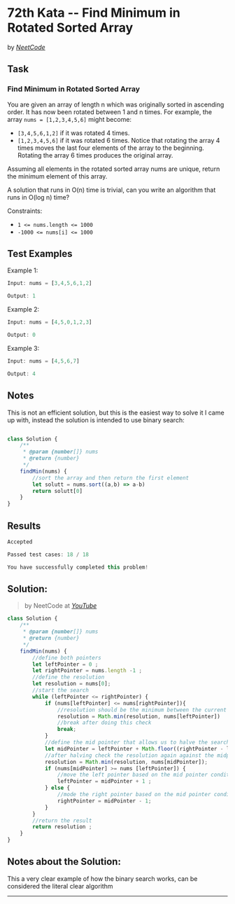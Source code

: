 # 72th Kata -- Find Minimum in Rotated Sorted Array

by *[NeetCode](https://neetcode.io/problems/find-minimum-in-rotated-sorted-array)*


## Task

### Find Minimum in Rotated Sorted Array

You are given an array of length n which was originally sorted in ascending order. It has now been rotated between 1 and n times. For example, the array `nums = [1,2,3,4,5,6]` might become:

* `[3,4,5,6,1,2]` if it was rotated 4 times.
* `[1,2,3,4,5,6]` if it was rotated 6 times.
Notice that rotating the array 4 times moves the last four elements of the array to the beginning. Rotating the array 6 times produces the original array.

Assuming all elements in the rotated sorted array nums are unique, return the minimum element of this array.

A solution that runs in O(n) time is trivial, can you write an algorithm that runs in O(log n) time?


Constraints:

* `1 <= nums.length <= 1000`
* `-1000 <= nums[i] <= 1000`

## Test Examples


Example 1:

```js
Input: nums = [3,4,5,6,1,2]

Output: 1
```
Example 2:
```js
Input: nums = [4,5,0,1,2,3]

Output: 0
```
Example 3:
```js
Input: nums = [4,5,6,7]

Output: 4
```


## Notes

This is not an efficient solution, but this is the easiest way to solve it I came up with, instead the solution is intended to use binary search:

```js

class Solution {
    /**
     * @param {number[]} nums
     * @return {number}
     */
    findMin(nums) {
        //sort the array and then return the first element
        let solutt = nums.sort((a,b) => a-b)
        return solutt[0]
    }
}
```



## Results

```js
Accepted

Passed test cases: 18 / 18

You have successfully completed this problem!
```

## Solution:
> by NeetCode at *[YouTube](https://youtu.be/nIVW4P8b1VA)*

```js
class Solution {
    /**
     * @param {number[]} nums
     * @return {number}
     */
    findMin(nums) {
        //define both pointers
        let leftPointer = 0 ;
        let rightPointer = nums.length -1 ;
        //define the resolution 
        let resolution = nums[0];
        //start the search
        while (leftPointer <= rightPointer) {
            if (nums[leftPointer] <= nums[rightPointer]){
                //resolution should be the minimum between the current first and the left pointer
                resolution = Math.min(resolution, nums[leftPointer])
                //break after doing this check
                break;
            }
            //define the mid pointer that allows us to halve the search in each iteration
            let midPointer = leftPointer + Math.floor((rightPointer - leftPointer)/2);
            //after halving check the resolution again against the midpointer position
            resolution = Math.min(resolution, nums[midPointer]);
            if (nums[midPointer] >= nums [leftPointer]) {
                //move the left pointer based on the mid pointer condition
                leftPointer = midPointer + 1 ;
            } else {
                //mode the right pointer based on the mid pointer condition, if the left one was not moved
                rightPointer = midPointer - 1;
            }
        }
        //return the result
        return resolution ;
    }
}

```

## Notes about the Solution:

This a very clear example of how the binary search works, can be considered the literal clear algorithm

---